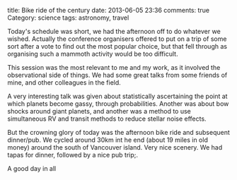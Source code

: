 title: Bike ride of the century
date: 2013-06-05 23:36
comments: true
Category: science
tags: astronomy, travel

Today's schedule was short, we had the afternoon off to do whatever we wished. Actually the conference organisers offered to put on a trip of some sort after a vote to find out the most popular choice, but that fell through as organising such a mammoth activity would be too difficult.

This session was the most relevant to me and my work, as it involved the observational side of things. We had some great talks from some friends of mine, and other colleagues in the field.

A very interesting talk was given about statistically ascertaining the point at which planets become gassy, through probabilities. Another was about bow shocks around giant planets, and another was a method to use simultaneous RV and transit methods to reduce stellar noise effects.

But the crowning glory of today was the afternoon bike ride and subsequent dinner/pub. We cycled around 30km int he end (about 19 miles in old money) around the south of Vancouver island. Very nice scenery. We had tapas for dinner, followed by a nice pub trip;.

A good day in all

